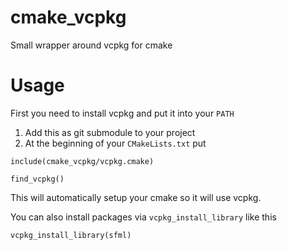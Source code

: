 # cmake_vcpkg
Small wrapper around vcpkg for cmake

# Usage
First you need to install vcpkg and put it into your `PATH`

1. Add this as git submodule to your project
2. At the beginning of your `CMakeLists.txt` put 
```
include(cmake_vcpkg/vcpkg.cmake)

find_vcpkg()
```
This will automatically setup your cmake so it will use vcpkg.

You can also install packages via `vcpkg_install_library` like this
```
vcpkg_install_library(sfml)
```

